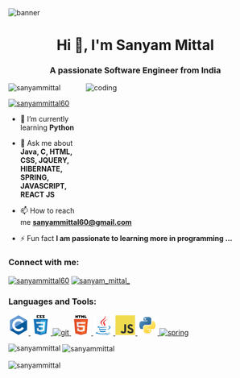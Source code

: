<img src="https://camo.githubusercontent.com/2ccd5618565342a408e4b416d9a6bfb3ea0348471f55a300a0493a5a8533d18d/68747470733a2f2f64726a706c6f7065732e636f6d2f6d656469612f426c6f6742616e6e6572732f48656c6c6f2d576f726c645f42616e6e65722e706e67" alt="banner">

<h1 align="center">Hi 👋, I'm Sanyam Mittal</h1>
<h3 align="center">A passionate Software Engineer from India</h3>
<img width = "350px" height="250px" align="right" alt="coding" src="https://camo.githubusercontent.com/5ddf73ad3a205111cf8c686f687fc216c2946a75005718c8da5b837ad9de78c9/68747470733a2f2f7468756d62732e6766796361742e636f6d2f4576696c4e657874446576696c666973682d736d616c6c2e676966" />

<p align="left"> <img src="https://komarev.com/ghpvc/?username=sanyammittal&label=Profile%20views&color=0e75b6&style=flat" alt="sanyammittal" /> </p>

<p align="left"> <a href="https://twitter.com/sanyammittal60" target="blank"><img src="https://img.shields.io/twitter/follow/sanyammittal60?logo=twitter&style=for-the-badge" alt="sanyammittal60" /></a> </p>

- 🌱 I’m currently learning **Python**

- 💬 Ask me about **Java, C, HTML, CSS, JQUERY, HIBERNATE, SPRING, JAVASCRIPT, REACT JS**

- 📫 How to reach me **sanyammittal60@gmail.com**

- ⚡ Fun fact **I am passionate to learning more in programming ...**

<h3 align="left">Connect with me:</h3>
<p align="left">
<a href="https://twitter.com/sanyammittal60" target="blank"><img align="center" src="https://raw.githubusercontent.com/rahuldkjain/github-profile-readme-generator/master/src/images/icons/Social/twitter.svg" alt="sanyammittal60" height="30" width="40" /></a>
<a href="https://instagram.com/sanyam_mittal_" target="blank"><img align="center" src="https://raw.githubusercontent.com/rahuldkjain/github-profile-readme-generator/master/src/images/icons/Social/instagram.svg" alt="sanyam_mittal_" height="30" width="40" /></a>
</p>

<h3 align="left">Languages and Tools:</h3>
<p align="left"> <a href="https://www.cprogramming.com/" target="_blank" rel="noreferrer"> <img src="https://raw.githubusercontent.com/devicons/devicon/master/icons/c/c-original.svg" alt="c" width="40" height="40"/> </a> <a href="https://www.w3schools.com/css/" target="_blank" rel="noreferrer"> <img src="https://raw.githubusercontent.com/devicons/devicon/master/icons/css3/css3-original-wordmark.svg" alt="css3" width="40" height="40"/> </a> <a href="https://git-scm.com/" target="_blank" rel="noreferrer"> <img src="https://www.vectorlogo.zone/logos/git-scm/git-scm-icon.svg" alt="git" width="40" height="40"/> </a> <a href="https://www.w3.org/html/" target="_blank" rel="noreferrer"> <img src="https://raw.githubusercontent.com/devicons/devicon/master/icons/html5/html5-original-wordmark.svg" alt="html5" width="40" height="40"/> </a> <a href="https://www.java.com" target="_blank" rel="noreferrer"> <img src="https://raw.githubusercontent.com/devicons/devicon/master/icons/java/java-original.svg" alt="java" width="40" height="40"/> </a> <a href="https://developer.mozilla.org/en-US/docs/Web/JavaScript" target="_blank" rel="noreferrer"> <img src="https://raw.githubusercontent.com/devicons/devicon/master/icons/javascript/javascript-original.svg" alt="javascript" width="40" height="40"/> </a> <a href="https://www.python.org" target="_blank" rel="noreferrer"> <img src="https://raw.githubusercontent.com/devicons/devicon/master/icons/python/python-original.svg" alt="python" width="40" height="40"/> </a> <a href="https://spring.io/" target="_blank" rel="noreferrer"> <img src="https://www.vectorlogo.zone/logos/springio/springio-icon.svg" alt="spring" width="40" height="40"/> </a> </p>

<p><img align="left" src="https://github-readme-stats.vercel.app/api/top-langs?username=sanyammittal&show_icons=true&locale=en&layout=compact" alt="sanyammittal" /></p>

<p>&nbsp;<img align="center" src="https://github-readme-stats.vercel.app/api?username=sanyammittal&show_icons=true&locale=en" alt="sanyammittal" /></p>

<p><img align="center" src="https://github-readme-streak-stats.herokuapp.com/?user=sanyammittal&" alt="sanyammittal" /></p>

<!--
**sanyammittal/sanyammittal** is a ✨ _special_ ✨ repository because its `README.md` (this file) appears on your GitHub profile.

Here are some ideas to get you started:

- 🔭 I’m currently working on ...
- 🌱 I’m currently learning ...
- 👯 I’m looking to collaborate on ...
- 🤔 I’m looking for help with ...
- 💬 Ask me about ...
- 📫 How to reach me: ...
- 😄 Pronouns: ...
- ⚡ Fun fact: ...
-->

